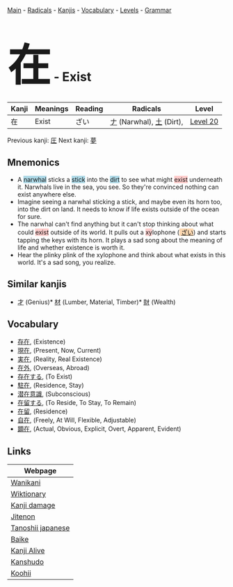 <style> bigfont {font-size: 100px}</style>
[Main](../README.md) -
[Radicals](../radicals.md) -
[Kanjis](../kanjis.md) -
[Vocabulary](../vocabulary.md) -
[Levels](../levels.md) -
[Grammar](../grammar.md)
# <bigfont> 在</bigfont> - Exist 

| Kanji | Meanings | Reading | Radicals | Level |
| --- | --- | --- | --- | --- |
| 在 | Exist | ざい | [ナ](../radicals/ナ.md) (Narwhal), [土](../radicals/土.md) (Dirt),  | [Level 20](../levels/wk_level20.md) |

Previous kanji: [圧](圧.md) Next kanji: [夢](夢.md) 

## Mnemonics
 * A <span style="background-color:#ADD8E6"> narwhal</span> sticks a <span style="background-color:#ADD8E6"> stick</span> into the <span style="background-color:#ADD8E6"> dirt</span> to see what might <span style="background-color:#ffcccb"> exist</span> underneath it. Narwhals live in the sea, you see. So they're convinced nothing can exist anywhere else.
* Imagine seeing a narwhal sticking a stick, and maybe even its horn too, into the dirt on land. It needs to know if life exists outside of the ocean for sure.
* The narwhal can't find anything but it can't stop thinking about what could <span style="background-color:#ffcccb"> exist</span> outside of its world. It pulls out a <span style="background-color:#ffcccb"> xy</span>lophone (<span style="background-color:#fed8b1"> [ざい](https://jisho.org/search/ざい)</span>) and starts tapping the keys with its horn. It plays a sad song about the meaning of life and whether existence is worth it.
* Hear the plinky plink of the xylophone and think about what exists in this world. It's a sad song, you realize.


## Similar kanjis
 * [才](才.md) (Genius)* [材](材.md) (Lumber, Material, Timber)* [財](財.md) (Wealth)


## Vocabulary
 * [存在](../vocabulary/在.md), (Existence)
* [現在](../vocabulary/在.md), (Present, Now, Current)
* [実在](../vocabulary/在.md), (Reality, Real Existence)
* [在外](../vocabulary/在.md), (Overseas, Abroad)
* [存在する](../vocabulary/在.md), (To Exist)
* [駐在](../vocabulary/在.md), (Residence, Stay)
* [潜在意識](../vocabulary/在.md), (Subconscious)
* [在留する](../vocabulary/在.md), (To Reside, To Stay, To Remain)
* [在留](../vocabulary/在.md), (Residence)
* [自在](../vocabulary/在.md), (Freely, At Will, Flexible, Adjustable)
* [顕在](../vocabulary/在.md), (Actual, Obvious, Explicit, Overt, Apparent, Evident)



## Links 

| Webpage |
| --- |
| [Wanikani          ](https://www.wanikani.com/kanji/在) |
| [Wiktionary        ](https://en.wiktionary.org/wiki/在) |
| [Kanji damage      ](http://www.kanjidamage.com/kanji/search?utf8=✓&q=在) |
| [Jitenon           ](https://jitenon.com/kanji/在) |
| [Tanoshii japanese ](https://www.tanoshiijapanese.com/dictionary/kanji.cfm?k=在) |
| [Baike             ](https://baike.baidu.com/item/在) |
| [Kanji Alive       ](https://app.kanjialive.com/在) |
| [Kanshudo          ](https://www.kanshudo.com/searchmn?q=在) |
| [Koohii            ](https://kanji.koohii.com/study/kanji/在) |
